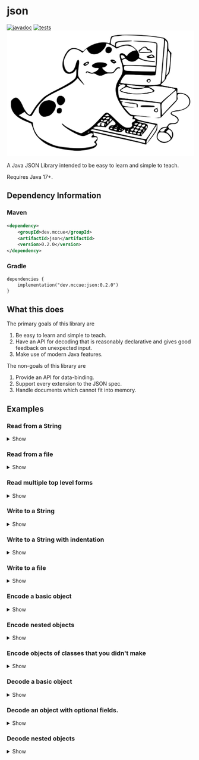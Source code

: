 # json

[![javadoc](https://javadoc.io/badge2/dev.mccue/json/javadoc.svg)](https://javadoc.io/doc/dev.mccue/json)
[![tests](https://github.com/bowbahdoe/json/actions/workflows/test.yml/badge.svg)](https://github.com/bowbahdoe/json/actions/workflows/test.yml)
<img src="./bopbop.png"></img>

A Java JSON Library intended to be easy to learn and simple to teach.

Requires Java 17+.

## Dependency Information

### Maven

```xml
<dependency>
    <groupId>dev.mccue</groupId>
    <artifactId>json</artifactId>
    <version>0.2.0</version>
</dependency>
```

### Gradle

```
dependencies {
    implementation("dev.mccue:json:0.2.0")
}
```

## What this does

The primary goals of this library are
1. Be easy to learn and simple to teach.
2. Have an API for decoding that is reasonably declarative and gives good feedback
   on unexpected input.
3. Make use of modern Java features.

The non-goals of this library are

1. Provide an API for data-binding.
2. Support every extension to the JSON spec.
3. Handle documents which cannot fit into memory.

## Examples

### Read from a String

<details>
    <summary>Show</summary>



```java
import dev.mccue.json.Json;

public class Main {
    public static void main(String[] args) {
        Json parsed = Json.readString("""
                {
                    "name": "Bop Bop",
                    "age": 1,
                    "cute": true
                }
                """);

        System.out.println(parsed);
    }
}
```
</details>

### Read from a file

<details>
    <summary>Show</summary>

```java
import dev.mccue.json.Json;

import java.io.IOException;
import java.nio.file.Files;
import java.nio.file.Path;

public class Main {
    public static void main(String[] args) throws IOException {
        Json parsed;
        try (var reader = Files.newBufferedReader(Path.of("in.json"))) {
            parsed = Json.read(reader);
        }

        System.out.println(parsed);
    }
}
```

</details>

### Read multiple top level forms

<details>
    <summary>Show</summary>

```java
import dev.mccue.json.Json;

import java.io.StringReader;

public class Main {
    public static void main(String[] args) {
        String source = """
                { "name": "gonzo" }
                { "name": "kermit" }
                { "name": "ms. piggy" }
                """;

        var reader = Json.reader(new StringReader(source));

        for (var muppet : reader) {
            System.out.println(muppet);
        }
    }
}
```

</details>

### Write to a String

<details>
    <summary>Show</summary>

```java
import dev.mccue.json.Json;

public class Main {
    public static void main(String[] args) {
        Json bopBop = Json.objectBuilder()
                .put("name", "Bop Bop")
                .put("age", 1)
                .put("cute", true)
                .build();
        
        String written = Json.writeString(bopBop);

        System.out.println(written);
    }
}
```

```
{"name":"Bop Bop","age":1,"cute":true}
```

</details>

### Write to a String with indentation

<details>
    <summary>Show</summary>

```java
import dev.mccue.json.Json;
import dev.mccue.json.JsonWriteOptions;

public class Main {
    public static void main(String[] args) {
        Json bopBop = Json.objectBuilder()
                .put("name", "Bop Bop")
                .put("age", 1)
                .put("cute", true)
                .build();
        
        String written = Json.writeString(
                bopBop,
                new JsonWriteOptions()
                        .withIndentation(4)
        );

        System.out.println(written);
    }
}
```

```
{
    "name": "Bop Bop",
    "age": 1,
    "cute": true
}
```

</details>

### Write to a file

<details>
    <summary>Show</summary>

```java 
import dev.mccue.json.Json;

import java.io.IOException;
import java.nio.file.Files;
import java.nio.file.Path;

public class Main {
    public static void main(String[] args) throws IOException {
        Json bopBop = Json.objectBuilder()
                .put("name", "Bop Bop")
                .put("age", 1)
                .put("cute", true)
                .build();

        try (var writer = Files.newBufferedWriter(
                Path.of("out.json")
        )) {
            Json.write(bopBop, writer);
        }
    }
}
```

</details>

### Encode a basic object

<details>
    <summary>Show</summary>

```java
import dev.mccue.json.Json;
import dev.mccue.json.JsonEncodable;
import dev.mccue.json.JsonWriteOptions;

record Muppet(String name, boolean canSing)
        implements JsonEncodable {

    @Override
    public Json toJson() {
        return Json.objectBuilder()
                .put("name", this.name)
                .put("canSing", this.canSing)
                .build();
    }
}

public class Main {
    public static void main(String[] args) {
        var animal = new Muppet("animal", false);
        System.out.println(Json.writeString(
                animal,
                new JsonWriteOptions()
                        .withIndentation(4)
        ));
    }
}
```

```
{
    "name": "animal",
    "canSing": false
}
```

</details>

### Encode nested objects

<details>
    <summary>Show</summary>

```java
import dev.mccue.json.Json;
import dev.mccue.json.JsonEncodable;
import dev.mccue.json.JsonWriteOptions;

import java.util.List;

record Muppet(String name)
        implements JsonEncodable {

    @Override
    public Json toJson() {
        return Json.objectBuilder()
                .put("name", this.name)
                .build();
    }
}

record Movie(String title, List<Muppet> cast)
        implements JsonEncodable{

    @Override
    public Json toJson() {
        return Json.objectBuilder()
                .put("title", this.title)
                .put("cast", this.cast)
                .build();
    }
}

public class Main {
    public static void main(String[] args) {
        var kermit = new Muppet("kermit");
        var gonzo = new Muppet("gonzo");
        var rizzo = new Muppet("rizzo");

        var treasureIsland = new Movie(
                "Treasure Island",
                List.of(kermit, gonzo, rizzo)
        );

        System.out.println(Json.writeString(
                treasureIsland,
                new JsonWriteOptions()
                        .withIndentation(4)
        ));
    }
}
```

```
{
    "title": "Treasure Island",
    "cast": [
        {
            "name": "kermit"
        },
        {
            "name": "gonzo"
        },
        {
            "name": "rizzo"
        }
    ]
}
```

</details>

### Encode objects of classes that you didn't make

<details>
    <summary>Show</summary>

```java
public class Main {
    static Json encodeInstant(Instant instant) {
        return Json.of(DateTimeFormatter.ISO_INSTANT.format(instant));
    }

    public static void main(String[] args) {
        Json instant = encodeInstant(Instant.now());
        System.out.println(Json.writeString(instant));
    }
}
```

</details>

### Decode a basic object

<details>
    <summary>Show</summary>

```java
import dev.mccue.json.Json;
import dev.mccue.json.JsonDecoder;

record Muppet(String name) {
    static Muppet fromJson(Json json) {
        var name = JsonDecoder.field(json, "name", JsonDecoder::string);
        return new Muppet(name);
    }
}

public class Main {
    public static void main(String[] args) {
        var jsonString = """
                [
                    {
                        "name": "kermit"
                    },
                    {
                        "name": "gonzo"
                    },
                    {
                        "name": "rizzo"
                    }
                ]
                """;
        var json = Json.readString(jsonString);

        var muppets = JsonDecoder.array(json, Muppet::fromJson);

        System.out.println(muppets);
    }
}
```

</details>

### Decode an object with optional fields.
<details>
    <summary>Show</summary>

```java
import dev.mccue.json.Json;
import dev.mccue.json.JsonDecoder;

record Muppet(String name, String role) {
    static Muppet fromJson(Json json) {
        var name = JsonDecoder.field(json, "name", JsonDecoder::string);
        var role = JsonDecoder.optionalField(json, "role", JsonDecoder::string, "sidekick");
        return new Muppet(name, role);
    }
}


public class Main {
    public static void main(String[] args) {
        var jsonString = """
                [
                    {
                        "name": "kermit",
                        "role": "captain"
                    },
                    {
                        "name": "gonzo"
                    },
                    {
                        "name": "rizzo"
                    }
                ]
                """;
        var json = Json.readString(jsonString);
        var muppets = JsonDecoder.array(json, Muppet::fromJson);

        System.out.println(muppets);
    }
}
```

</details>

### Decode nested objects

<details>
    <summary>Show</summary>

```java
import dev.mccue.json.Json;
import dev.mccue.json.JsonDecoder;

import java.util.List;

record Muppet(String name) {
    static Muppet fromJson(Json json) {
        return new Muppet(JsonDecoder.field(json, "name", JsonDecoder::string));
    }

}

record Movie(String title, List<Muppet> cast) {
    static Movie fromJson(Json json) {
        return new Movie(
                JsonDecoder.field(json, "title", JsonDecoder::string),
                JsonDecoder.field(json, "cast", JsonDecoder.array(Muppet::fromJson))
        );
    }
}

public class Main {
    public static void main(String[] args) {
        var jsonString = """
                {
                    "title": "Treasure Island",
                    "cast": [
                        {
                            "name": "kermit"
                        },
                        {
                            "name": "gonzo"
                        },
                        {
                            "name": "rizzo"
                        }
                    ]
                }
                """;
        var json = Json.readString(jsonString);
        var movie = Movie.fromJson(json);

        System.out.println(movie);
    }
}
```

</details>